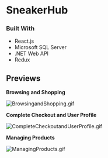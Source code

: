 # SneakerHub

### Built With

* React.js
* Microsoft SQL Server
* .NET Web API
* Redux
     
## Previews

**Browsing and Shopping**

![BrowsingandShopping.gif](BrowsingandShopping.gif)


**Complete Checkout and User Profile**

![CompleteCheckoutandUserProfile.gif](CompleteCheckoutandUserProfile.gif)


**Managing Products**

![ManagingProducts.gif](ManagingProducts.gif)
